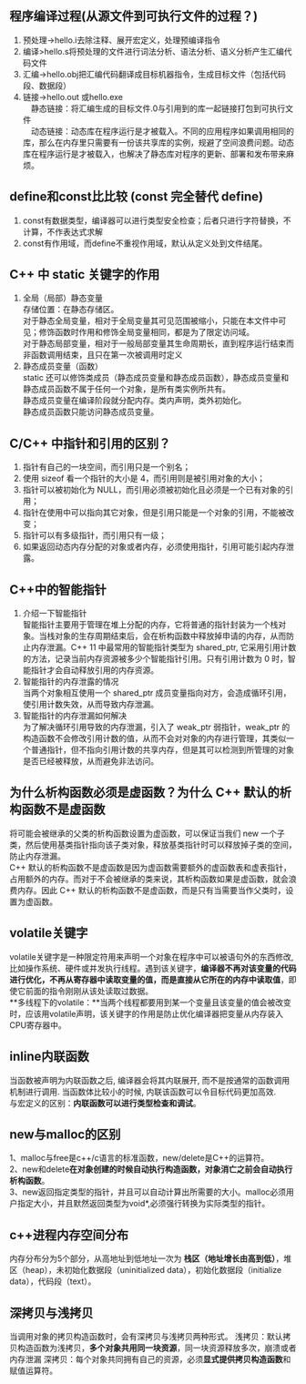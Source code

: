## 程序编译过程(从源文件到可执行文件的过程？)
1. 预处理->hello.i去除注释、展开宏定义，处理预编译指令  
2. 编译>hello.s将预处理的文件进行词法分析、语法分析、语义分析产生汇编代码文件  
3. 汇编->hello.obj把汇编代码翻译成目标机器指令，生成目标文件（包括代码段、数据段）  
4. 链接->hello.out 或hello.exe  
　静态链接：将汇编生成的目标文件.0与引用到的库一起链接打包到可执行文件  
　动态链接：动态库在程序运行是才被载入。不同的应用程序如果调用相同的库，那么在内存里只需要有一份该共享库的实例，规避了空间浪费问题。动态库在程序运行是才被载入，也解决了静态库对程序的更新、部署和发布带来麻烦。  

## define和const⽐比较 (const 完全替代 define) 
1. const有数据类型，编译器可以进行类型安全检查；后者只进行字符替换，不计算，不作表达式求解  
2. const有作用域，而define不重视作用域，默认从定义处到文件结尾。

## C++ 中 static 关键字的作用
1. 全局（局部）静态变量    
存储位置：在静态存储区。  
对于静态全局变量，相对于全局变量其可见范围被缩小，只能在本文件中可见；修饰函数时作用和修饰全局变量相同，都是为了限定访问域。  
对于静态局部变量，相对于一般局部变量其生命周期长，直到程序运行结束而非函数调用结束，且只在第一次被调用时定义   
2. 静态成员变量（函数）  
static 还可以修饰类成员（静态成员变量和静态成员函数），静态成员变量和静态成员函数不属于任何一个对象，是所有类实例所共有。   
静态成员变量在编译阶段就分配内存。类内声明，类外初始化。    
静态成员函数只能访问静态成员变量。   

## C/C++ 中指针和引用的区别？  
1. 指针有自己的一块空间，而引用只是一个别名；  
2. 使用 sizeof 看一个指针的大小是 4，而引用则是被引用对象的大小；  
3. 指针可以被初始化为 NULL，而引用必须被初始化且必须是一个已有对象的引用；  
4. 指针在使用中可以指向其它对象，但是引用只能是一个对象的引用，不能被改变；  
5. 指针可以有多级指针，而引用只有一级；  
6. 如果返回动态内存分配的对象或者内存，必须使用指针，引用可能引起内存泄露。  

## C++中的智能指针  
1. 介绍一下智能指针  
智能指针主要用于管理在堆上分配的内存，它将普通的指针封装为一个栈对象。当栈对象的生存周期结束后，会在析构函数中释放掉申请的内存，从而防止内存泄漏。C++ 11 中最常用的智能指针类型为 shared_ptr, 它采用引用计数的方法，记录当前内存资源被多少个智能指针引用。只有引用计数为 0 时，智能指针才会自动释放引用的内存资源。  
2. 智能指针的内存泄露的情况  
当两个对象相互使用一个 shared_ptr 成员变量指向对方，会造成循环引用，使引用计数失效，从而导致内存泄漏。   
3. 智能指针的内存泄漏如何解决   
为了解决循环引用导致的内存泄漏，引入了 weak_ptr 弱指针，weak_ptr 的构造函数不会修改引用计数的值，从而不会对对象的内存进行管理，其类似一个普通指针，但不指向引用计数的共享内存，但是其可以检测到所管理的对象是否已经被释放，从而避免非法访问。  

## 为什么析构函数必须是虚函数？为什么 C++ 默认的析构函数不是虚函数    
将可能会被继承的父类的析构函数设置为虚函数，可以保证当我们 new 一个子类，然后使用基类指针指向该子类对象，释放基类指针时可以释放掉子类的空间，防止内存泄漏。  
C++ 默认的析构函数不是虚函数是因为虚函数需要额外的虚函数表和虚表指针，占用额外的内存。而对于不会被继承的类来说，其析构函数如果是虚函数，就会浪费内存。因此 C++ 默认的析构函数不是虚函数，而是只有当需要当作父类时，设置为虚函数。 

## volatile关键字  
volatile关键字是一种限定符用来声明一个对象在程序中可以被语句外的东西修改,比如操作系统、硬件或并发执行线程。遇到该关键字，**编译器不再对该变量的代码进行优化，不再从寄存器中读取变量的值，而是直接从它所在的内存中读取值**，即使它前面的指令刚刚从该处读取过数据。  
**多线程下的volatile：**当两个线程都要用到某一个变量且该变量的值会被改变时，应该用volatile声明，该关键字的作用是防止优化编译器把变量从内存装入CPU寄存器中。  

## inline内联函数
当函数被声明为内联函数之后, 编译器会将其内联展开, 而不是按通常的函数调用机制进行调用. 当函数体比较小的时候, 内联该函数可以令目标代码更加高效.   
与宏定义的区别：**内联函数可以进行类型检查和调试**。  

## new与malloc的区别  
1、malloc与free是c++/c语言的标准函数，new/delete是C++的运算符。  
2、new和delete**在对象创建的时候自动执行构造函数，对象消亡之前会自动执行析构函数**。  
3、new返回指定类型的指针，并且可以自动计算出所需要的大小。malloc必须用户指定大小，并且默然返回类型为void*,必须强行转换为实际类型的指针。  

## c++进程内存空间分布
内存分布分为5个部分，从高地址到低地址一次为 **栈区（地址增长由高到低）**，堆区（heap），未初始化数据段（uninitialized data），初始化数据段（initialize data），代码段（text）。

## 深拷贝与浅拷贝
当调用对象的拷贝构造函数时，会有深拷贝与浅拷贝两种形式。
浅拷贝：默认拷贝构造函数为浅拷贝，**多个对象共用同一块资源**，同一块资源释放多次，崩溃或者内存泄漏
深拷贝：每个对象共同拥有自己的资源，必须**显式提供拷贝构造函数**和赋值运算符。

